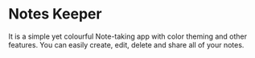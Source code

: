 # Notes Keeper
It is a simple yet colourful Note-taking app with color theming and other features. You can easily create, edit, delete and share all of your notes.
